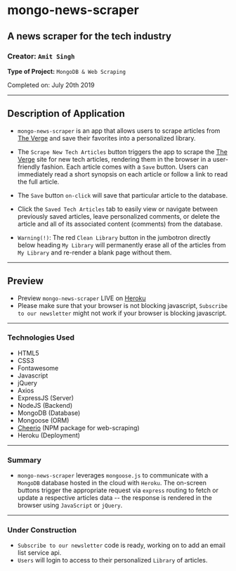 # mongo-news-scraper
## A news scraper for the tech industry

### **Creator:** `Amit Singh`
**Type of Project:** `MongoDB & Web Scraping`

Completed on: July 20th 2019
- - -
## Description of Application

* `mongo-news-scraper` is an app that allows users to scrape articles from [The Verge](https://www.theverge.com/tech/) and save their favorites into a personalized library.

* The `Scrape New Tech Articles` button triggers the app to scrape the [The Verge](https://www.theverge.com/tech/) site for new tech articles, rendering them in the browser in a user-friendly fashion. Each article comes with a `Save` button. Users can immediately read a short synopsis on each article or follow a link to read the full article.

* The `Save` button `on-click` will save that particular article to the database.

* Click the `Saved Tech Articles` tab to easily view or navigate between previously saved articles, leave personalized comments, or delete the article and all of its associated content (comments) from the database.

* `Warning(!)`: The red `Clean Library` button in the jumbotron directly below heading `My Library` will permanently erase all of the articles from `My Library` and re-render a blank page without them.
- - -
## Preview
* Preview `mongo-news-scraper` LIVE on [Heroku](https://calm-lowlands-41536.herokuapp.com/) 
* Please make sure that your browser is not blocking javascript, `Subscribe to our newsletter` might not work if your browser is blocking javascript.
- - -
### Technologies Used
  * HTML5
  * CSS3
  * Fontawesome
  * Javascript
  * jQuery
  * Axios
  * ExpressJS (Server)
  * NodeJS (Backend)
  * MongoDB (Database)
  * Mongoose (ORM)
  * [Cheerio](https://www.npmjs.com/package/cheerio) (NPM package for web-scraping)
  * Heroku (Deployment)

- - -
### Summary

* `mongo-news-scraper` leverages `mongoose.js` to communicate with a `MongoDB` database hosted in the cloud with `Heroku`. The on-screen buttons trigger the appropriate request via `express` routing to fetch or update a respective articles data -- the response is rendered in the browser using `JavaScript` or `jQuery`.
- - -
### Under Construction

* `Subscribe to our newsletter` code is ready, working on to add an email list service api.
* `Users` will login to access to their personalized `Library` of articles.


